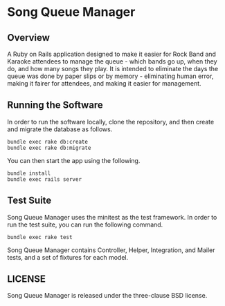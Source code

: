 # Song Queue Manager

## Overview

A Ruby on Rails application designed to make it easier for Rock Band and Karaoke attendees to manage
the queue - which bands go up, when they do, and how many songs they play. It is intended to
eliminate the days the queue was done by paper slips or by memory - eliminating human error,
making it fairer for attendees, and making it easier for management.

## Running the Software

In order to run the software locally, clone the repository, and then create and migrate the
database as follows.

    bundle exec rake db:create
    bundle exec rake db:migrate

You can then start the app using the following.

    bundle install
    bundle exec rails server

## Test Suite

Song Queue Manager uses the minitest as the test framework. In order to run the test suite, you can
run the following command.

    bundle exec rake test

Song Queue Manager contains Controller, Helper, Integration, and Mailer tests, and a set of fixtures
for each model.

## LICENSE

Song Queue Manager is released under the three-clause BSD license.
